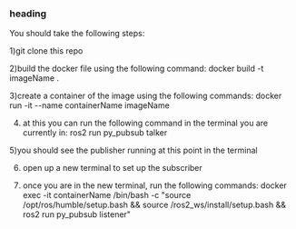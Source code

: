### heading

You should take the following steps:

1)git clone this repo

2)build the docker file using the following command:
    docker build -t imageName .

3)create a container of the image using the following commands:
    docker run -it --name containerName imageName

4) at this you can run the following command in the terminal you are currently in: 
    ros2 run py_pubsub talker

5)you should see the publisher running at this point in the terminal

6) open up a new terminal to set up the subscriber

7) once you are in the new terminal, run the following commands:
   docker exec -it containerName /bin/bash -c "source /opt/ros/humble/setup.bash && source /ros2_ws/install/setup.bash && ros2 run py_pubsub listener"
